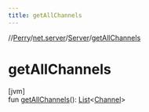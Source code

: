 ```yaml
---
title: getAllChannels
---
```

//[Perry](../../../index.html)/[net.server](../index.html)/[Server](index.html)/[getAllChannels](get-all-channels.html)



# getAllChannels



[jvm]\
fun [getAllChannels](get-all-channels.html)(): [List](https://kotlinlang.org/api/latest/jvm/stdlib/kotlin.collections/-list/index.html)&lt;[Channel](../../net.server.channel/-channel/index.html)&gt;




